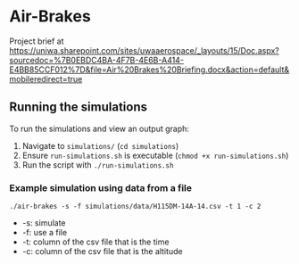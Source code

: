 # Air-Brakes

Project brief at https://uniwa.sharepoint.com/sites/uwaaerospace/_layouts/15/Doc.aspx?sourcedoc=%7B0EBDC4BA-4F7B-4E6B-A414-E4BB85CCF012%7D&file=Air%20Brakes%20Briefing.docx&action=default&mobileredirect=true

## Running the simulations

To run the simulations and view an output graph:

1. Navigate to `simulations/` (`cd simulations`)
2. Ensure `run-simulations.sh` is executable (`chmod +x run-simulations.sh`)
3. Run the script with `./run-simulations.sh`


### Example simulation using data from a file

`./air-brakes -s -f simulations/data/H115DM-14A-14.csv -t 1 -c 2`

- -s: simulate
- -f: use a file
- -t: column of the csv file that is the time
- -c: column of the csv file that is the altitude
